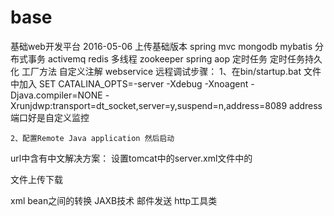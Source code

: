 # base
基础web开发平台
2016-05-06 上传基础版本
spring mvc
mongodb
mybatis
分布式事务
activemq
redis
多线程
zookeeper
spring aop
定时任务
定时任务持久化
工厂方法
自定义注解
webservice
远程调试步骤：
	1、在bin/startup.bat 文件中加入
		SET CATALINA_OPTS=-server -Xdebug -Xnoagent -Djava.compiler=NONE -Xrunjdwp:transport=dt_socket,server=y,suspend=n,address=8089
	   address端口好是自定义监控
	   
	2、配置Remote Java application 然后启动
	
url中含有中文解决方案：
	设置tomcat中的server.xml文件中的
	<Connector connectionTimeout="20000" port="8088" protocol="HTTP/1.1" redirectPort="8443" URIEncoding="UTF-8"/>
	
文件上传下载



xml bean之间的转换 	JAXB技术
邮件发送
http工具类